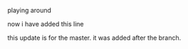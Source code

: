 playing around

now i have added this line

this update is for the master.  it was added after the branch.
